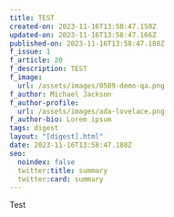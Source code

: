 ```yaml
---
title: TEST
created-on: 2023-11-16T13:58:47.150Z
updated-on: 2023-11-16T13:58:47.166Z
published-on: 2023-11-16T13:58:47.180Z
f_issue: 1
f_article: 20
f_description: TEST
f_image:
  url: /assets/images/0509-demo-qa.png
f_author: Michael Jackson
f_author-profile:
  url: /assets/images/ada-lovelace.png
f_author-bio: Lorem ipsum
tags: digest
layout: "[digest].html"
date: 2023-11-16T13:58:47.188Z
seo:
  noindex: false
  twitter:title: summary
  twitter:card: summary
---
```

T﻿est